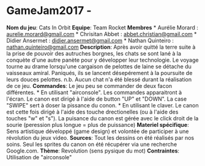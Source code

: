 # GameJam2017 - 

**Nom du jeu**: Cats In Orbit
**Equipe**: Team Rocket
**Membres**
	* Aurélie Morard : aurelie.morard@gmail.com
	* Chrisitan Abbet : abbet.christian@gmail.com
	* Didier Ansermet : didier.ansermet@gmail.com 
	* Nathan Quinteiro : nathan.quinteiro@gmail.com 
**Description**: Après avoir quitté la terre suite à la prise de pouvoir des autruches borgnes, les chats se sont lané à la conquète d'une autre panète pour y développer leur technologie. Le voyage tourne au drame lorsqu'une cargaison de pelottes de laine se détache du vaisseaux amiral. Paniqués, ils se lancent désepérement à la poursuite de leurs douces pelottes.
n.b. Aucun chat n'a été blessé durant la réalisation de ce jeu.
**Commandes**: Le jeu peu se commander de deux facon différentes.
	* En utilisant "airconsole". Les commandes apparaitront à l'écran. Le canon est dirigé à l'aide de button "UP" et "DOWN". La case "SWIPE" sert à doser la pissance du conon.
	* En utilisant le claver. Le canon est cette fois dirigé à l'aide des touche drectionelles (ou à l'aide des touches "w" et "s"). La puisance du canon est gérée avec le click droit de la sourie (peression plus longue = plus de puissance) 
**Materiel spécifique**: Sens artistique développé (game design) et volontée de participer à une révolution du jeux video.
**Sources**: Tout les dessins on été réalisés par nos soins. Seul les sprites du canon on été récupérer via une recherche Google.com.
**Thème**: Revolution (sens pysique du mot)
**Contraintes**: Utilisation de "airconsole"
